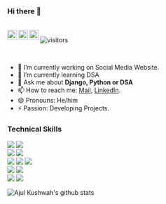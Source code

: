 ### Hi there 👋

<!--
**Ajul-kushwah/Ajul-kushwah** is a ✨ _special_ ✨ repository because its `README.md` (this file) appears on your GitHub profile.
-->

<br/>
<a href="https://twitter.com/" target="_blank" >
  <img align="left" alt="Mayank | Twitter" width="22px" src="https://cdn.jsdelivr.net/npm/simple-icons@v3/icons/twitter.svg" />
</a>
<a href="https://www.linkedin.com/in/ajul-kushwah/" target="_blank">
  <img align="left" alt="Mayank's LinkdeIN" width="22px" src="https://cdn.jsdelivr.net/npm/simple-icons@v3/icons/linkedin.svg" />
</a>
<!--
<a href="https://leetcode.com/" target="_blank">
  <img align="left" alt="Mayank's Leetcode" width="22px" src="https://cdn.jsdelivr.net/npm/simple-icons@v3/icons/leetcode.svg" />
</a> -->
<a href="https://www.hackerrank.com/Ajulkushwah" target="_blank">
  <img align="left" alt="Mayank's Leetcode" width="22px" src="https://cdn.jsdelivr.net/npm/simple-icons@v3/icons/hackerrank.svg" />
</a>

 ![visitors](https://visitor-badge.laobi.icu/badge?page_id=Ajul-kushwah.Ajul-kushwah)

<br />

<!--
Here are some ideas to get you started:

- 🔭 I’m currently working on ...
- 🌱 I’m currently learning ...
- 👯 I’m looking to collaborate on ...
- 🤔 I’m looking for help with ...
- 💬 Ask me about ...
- 📫 How to reach me: ...
- 😄 Pronouns: ...
- ⚡ Fun fact: ...
-->

- 🔭 I’m currently working on Social Media Website.
- 🌱 I’m currently learning DSA
- 💬 Ask me about **Django, Python or DSA**
- 📫 How to reach me: [Mail](mailto:ajulkushwah786@gmail.com), [LinkedIn](https://www.linkedin.com/in/ajul-kushwah/).
- 😄 Pronouns: He/him
- ⚡ Passion: Developing Projects.


### Technical Skills
<img src="https://img.shields.io/badge/-Python%203-black?style=flat&logo=python&logoColor=white">  <img src="https://img.shields.io/badge/-django-black?style=flat&logo=django"> <!--<img src="https://img.shields.io/badge/-AWS-orange">-->   <br />
<img src="https://img.shields.io/badge/-C%20&%20C++-659ad2?style=flat&logo=c%2B%2B&logoColor=ffffff"> <img src="https://img.shields.io/badge/-java-black?style=flat&logo=Java&logoColor=red">  <br />
<img src = "https://img.shields.io/badge/-HTML5-E34F26?style=flat&logo=html5&logoColor=white"> <img src = "https://img.shields.io/badge/-CSS3-1572B6?style=flat&logo=css3&logoColor=white"> <img src="https://img.shields.io/badge/JavaScript-JS-orange"> <br/>
<img src="https://img.shields.io/badge/-Bootstrap-563D7C?style=flat&logo=bootstrap&logoColor=white"> <img src="https://img.shields.io/badge/SQL-PL%2FSQL-green"> <br />
<img src="https://img.shields.io/badge/-Problem%20Solving-ffa804?style=flat"> <img src="https://img.shields.io/badge/-Database%20Management%20System-4d008f?style=flat"> <br />

![Ajul Kushwah's github stats](https://github-readme-stats.vercel.app/api?username=ajul-kushwah&show_icons=true&hide_border=true)


